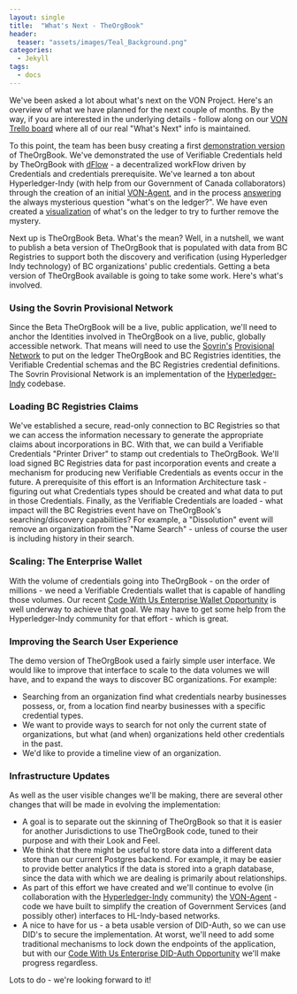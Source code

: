 ```yaml
---
layout: single
title:  "What's Next - TheOrgBook"
header:
  teaser: "assets/images/Teal_Background.png"
categories: 
  - Jekyll
tags:
  - docs
---
```


We've been asked a lot about what's next on the VON Project. Here's an overview of what we have planned for the next couple of months. By the way, if you are interested in the underlying details - follow along on our [VON Trello board](https://trello.com/b/fHox971V/von) where all of our real "What's Next" info is maintained.

To this point, the team has been busy creating a first [demonstration version](https://devex-von-test.pathfinder.gov.bc.ca/home) of TheOrgBook. We've demonstrated the use of Verifiable Credentials held by TheOrgBook with [dFlow](https://http://dflow.orgbook.gov.bc.ca) - a decentralized workFlow driven by Credentials and credentials prerequisite. We've learned a ton about Hyperledger-Indy (with help from our Government of Canada collaborators) through the creation of an initial [VON-Agent](https://github.com/PSPC-SPAC-buyandsell/von_anchor), and in the process [answering](http://138.197.170.136/) the always mysterious question "what's on the ledger?". We have even created a [visualization](https://kumu.io/maher-bouidani/bc-govern) of what's on the ledger to try to further remove the mystery.

Next up is TheOrgBook Beta. What's the mean?  Well, in a nutshell, we want to publish a beta version of TheOrgBook that is populated with data from BC Registries to support both the discovery and verification (using Hyperledger Indy technology) of BC organizations' public credentials. Getting a beta version of TheOrgBook available is going to take some work. Here's what's involved.

### Using the Sovrin Provisional Network
Since the Beta TheOrgBook will be a live, public application, we'll need to anchor the Identities involved in TheOrgBook on a live, public, globally accessible network. That means will need to use the [Sovrin's](https://sovrin.org) [Provisional Network](https://sovrin.org/library/trust-framework/) to put on the ledger TheOrgBook and BC Registries identities, the Verifiable Credential schemas and the BC Registries credential definitions. The Sovrin Provisional Network is an implementation of the [Hyperledger-Indy](https://www.hyperledger.org/projects/hyperledger-indy) codebase.

### Loading BC Registries Claims
We've established a secure, read-only connection to BC Registries so that we can access the information necessary to generate the appropriate claims about incorporations in BC. With that, we can build a Verifiable Credentials "Printer Driver" to stamp out credentials to TheOrgBook. We'll load signed BC Registries data for past incorporation events and create a mechanism for producing new Verifiable Credentials as events occur in the future. A prerequisite of this effort is an Information Architecture task  - figuring out what Credentials types should be created and what data to put in those Credentials. Finally, as the Verifiable Credentials are loaded - what impact will the BC Registries event have on TheOrgBook's searching/discovery capabilities?  For example, a "Dissolution" event will remove an organization from the "Name Search" - unless of course the user is including history in their search.

### Scaling: The Enterprise Wallet
With the volume of credentials going into TheOrgBook - on the order of millions - we need a Verifiable Credentials wallet that is capable of handling those volumes. Our recent [Code With Us Enterprise Wallet Opportunity](https://von.pathfinder.gov.bc.ca/von-code-for-us-challenges-awarded/) is well underway to achieve that goal. We may have to get some help from the Hyperledger-Indy community for that effort - which is great.

### Improving the Search User Experience
The demo version of TheOrgBook used a fairly simple user interface. We would like to improve that interface to scale to the data volumes we will have, and to expand the ways to discover BC organizations. For example:

* Searching from an organization find what credentials nearby businesses possess, or, from a location find nearby businesses with a specific credential types.
* We want to provide ways to search for not only the current state of organizations, but what (and when) organizations held other credentials in the past.
* We'd like to provide a timeline view of an organization.

### Infrastructure Updates
As well as the user visible changes we'll be making, there are several other changes that will be made in evolving the implementation:

* A goal is to separate out the skinning of TheOrgBook so that it is easier for another Jurisdictions to use TheOrgBook code, tuned to their purpose and with their Look and Feel.
* We think that there might be useful to store data into a different data store than our current Postgres backend. For example, it may be easier to provide better analytics if the data is stored into a graph database, since the data with which we are dealing is primarily about relationships.
* As part of this effort we have created and we'll continue to evolve (in collaboration with the [Hyperledger-Indy](https://www.hyperledger.org/projects/hyperledger-indy) community) the [VON-Agent](https://github.com/PSPC-SPAC-buyandsell/von_agent) - code we have built to simplify the creation of Government Services (and possibly other) interfaces to HL-Indy-based networks.
* A nice to have for us - a beta usable version of DID-Auth, so we can use DID's to secure the implementation. At worst, we'll need to add some traditional mechanisms to lock down the endpoints of the application, but with our [Code With Us Enterprise DID-Auth Opportunity](https://von.pathfinder.gov.bc.ca/von-code-for-us-challenges-awarded/) we'll make progress regardless.

Lots to do - we're looking forward to it!